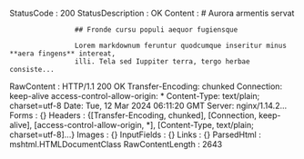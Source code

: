

StatusCode        : 200
StatusDescription : OK
Content           : # Aurora armentis servat
                    
                    ## Fronde cursu populi aequor fugiensque
                    
                    Lorem markdownum feruntur quodcumque inseritur minus **aera fingens** intereat,
                    illi. Tela sed Iuppiter terra, tergo herbae consiste...
RawContent        : HTTP/1.1 200 OK
                    Transfer-Encoding: chunked
                    Connection: keep-alive
                    access-control-allow-origin: *
                    Content-Type: text/plain; charset=utf-8
                    Date: Tue, 12 Mar 2024 06:11:20 GMT
                    Server: nginx/1.14.2...
Forms             : {}
Headers           : {[Transfer-Encoding, chunked], [Connection, keep-alive], [access-control-allow-origin, *], [Content-Type, text/plain; charset=utf-8]...}
Images            : {}
InputFields       : {}
Links             : {}
ParsedHtml        : mshtml.HTMLDocumentClass
RawContentLength  : 2643



